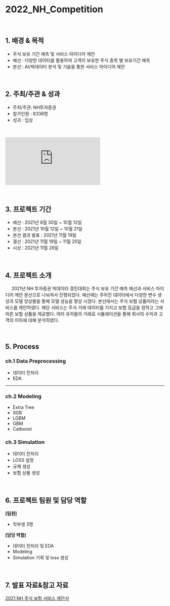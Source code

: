 # 2022_NH_Competition

<br/>

## 1. 배경 & 목적
 
- 주식 보유 기간 예측 및 서비스 아이디어 제안
- 예선 : 다양한 데이터를 활용하여 고객이 보유한 주식 종목 별 보유기간 예측
- 본선 : AI/빅데이터 분석 및 기술을 통한 서비스 아이디어 제안


<br/>

## 2. 주최/주관 & 성과

- 주최/주관: NH투자증권
- 참가인원 : 8336명
- 성과 : 입상 
<br/>

![CamScanner 12-06-2021 20.24.pdf](https://github.com/user-attachments/files/17005297/CamScanner.12-06-2021.20.24.pdf)

<br/>

## 3. 프로젝트 기간

- 예선 : 2021년 8월 30일 ~ 10월 12일
- 본선 : 2021년 10월 12일 ~ 10월 21일
- 본선 결과 발표 : 2021년 11월 19일
- 결선 : 2021년 11월 19일 ~ 11월 25일
- 시상 : 2021년 11월 26일

<br/>

## 4. 프로젝트 소개

&nbsp;&nbsp;&nbsp;&nbsp; 2021년 NH 투자증권 빅데이터 경진대회는 주식 보유 기간 예측 예선과 서비스 아이디어 제안 본선으로 나눠져서 진행되었다. 예선에는 주어진 데이터에서 다양한 변수 생성과 모델 앙상블을 통해 모델 성능을 향상 시켰다. 본선에서는 주식 보험 상품이라는 서비스를 제안하였다. 해당 서비스는 주식 거래 데이터를 가지고 보험 등급을 정하고 그에 따른 보험 상품을 제공했다. 여러 유저들의 거래로 시뮬레이션을 통해 회사의 수익과 고객의 이득에 대해 분석하였다.

<br/>

## 5. Process

### ch.1 Data Preprocessing

- 데이터 전처리
- EDA

---

### ch.2 Modeling

- Extra Tree
- XGB
- LGBM
- GBM
- Catboost

### ch.3 Simulation

- 데이터 전처리
- LOSS 설정
- 규제 생성
- 보험 상품 생성

<br/>

## 6. 프로젝트 팀원 및 담당 역할

**[팀원]**

- 학부생 3명

**[담당 역할]**

- 데이터 전처리 및 EDA
- Modeling
- Simulation 기획 및 loss 생성

<br/>

## 7. 발표 자료&참고 자료

[2021 NH 주식 보험 서비스 제안서]([2차/161819서비스아이디어제안서(pdf).pdf])  
